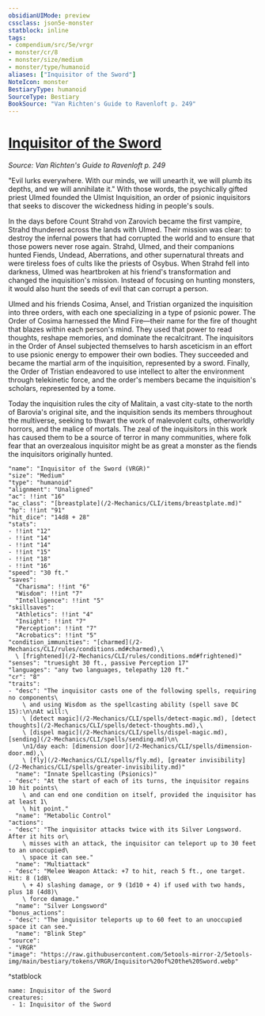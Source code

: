 ```yaml
---
obsidianUIMode: preview
cssclass: json5e-monster
statblock: inline
tags:
- compendium/src/5e/vrgr
- monster/cr/8
- monster/size/medium
- monster/type/humanoid
aliases: ["Inquisitor of the Sword"]
NoteIcon: monster
BestiaryType: humanoid
SourceType: Bestiary
BookSource: "Van Richten's Guide to Ravenloft p. 249"
---
```

# [Inquisitor of the Sword](2-Mechanics/CLI/bestiary/humanoid/inquisitor-of-the-sword-vrgr.md)
*Source: Van Richten's Guide to Ravenloft p. 249*  

"Evil lurks everywhere. With our minds, we will unearth it, we will plumb its depths, and we will annihilate it." With those words, the psychically gifted priest Ulmed founded the Ulmist Inquisition, an order of psionic inquisitors that seeks to discover the wickedness hiding in people's souls.

In the days before Count Strahd von Zarovich became the first vampire, Strahd thundered across the lands with Ulmed. Their mission was clear: to destroy the infernal powers that had corrupted the world and to ensure that those powers never rose again. Strahd, Ulmed, and their companions hunted Fiends, Undead, Aberrations, and other supernatural threats and were tireless foes of cults like the priests of Osybus. When Strahd fell into darkness, Ulmed was heartbroken at his friend's transformation and changed the inquisition's mission. Instead of focusing on hunting monsters, it would also hunt the seeds of evil that can corrupt a person.

Ulmed and his friends Cosima, Ansel, and Tristian organized the inquisition into three orders, with each one specializing in a type of psionic power. The Order of Cosima harnessed the Mind Fire—their name for the fire of thought that blazes within each person's mind. They used that power to read thoughts, reshape memories, and dominate the recalcitrant. The inquisitors in the Order of Ansel subjected themselves to harsh asceticism in an effort to use psionic energy to empower their own bodies. They succeeded and became the martial arm of the inquisition, represented by a sword. Finally, the Order of Tristian endeavored to use intellect to alter the environment through telekinetic force, and the order's members became the inquisition's scholars, represented by a tome.

Today the inquisition rules the city of Malitain, a vast city-state to the north of Barovia's original site, and the inquisition sends its members throughout the multiverse, seeking to thwart the work of malevolent cults, otherworldly horrors, and the malice of mortals. The zeal of the inquisitors in this work has caused them to be a source of terror in many communities, where folk fear that an overzealous inquisitor might be as great a monster as the fiends the inquisitors originally hunted.

```statblock
"name": "Inquisitor of the Sword (VRGR)"
"size": "Medium"
"type": "humanoid"
"alignment": "Unaligned"
"ac": !!int "16"
"ac_class": "[breastplate](/2-Mechanics/CLI/items/breastplate.md)"
"hp": !!int "91"
"hit_dice": "14d8 + 28"
"stats":
- !!int "12"
- !!int "14"
- !!int "14"
- !!int "15"
- !!int "18"
- !!int "16"
"speed": "30 ft."
"saves":
  "Charisma": !!int "6"
  "Wisdom": !!int "7"
  "Intelligence": !!int "5"
"skillsaves":
  "Athletics": !!int "4"
  "Insight": !!int "7"
  "Perception": !!int "7"
  "Acrobatics": !!int "5"
"condition_immunities": "[charmed](/2-Mechanics/CLI/rules/conditions.md#charmed),\
  \ [frightened](/2-Mechanics/CLI/rules/conditions.md#frightened)"
"senses": "truesight 30 ft., passive Perception 17"
"languages": "any two languages, telepathy 120 ft."
"cr": "8"
"traits":
- "desc": "The inquisitor casts one of the following spells, requiring no components\
    \ and using Wisdom as the spellcasting ability (spell save DC 15):\n\nAt will:\
    \ [detect magic](/2-Mechanics/CLI/spells/detect-magic.md), [detect thoughts](/2-Mechanics/CLI/spells/detect-thoughts.md),\
    \ [dispel magic](/2-Mechanics/CLI/spells/dispel-magic.md), [sending](/2-Mechanics/CLI/spells/sending.md)\n\
    \n1/day each: [dimension door](/2-Mechanics/CLI/spells/dimension-door.md),\
    \ [fly](/2-Mechanics/CLI/spells/fly.md), [greater invisibility](/2-Mechanics/CLI/spells/greater-invisibility.md)"
  "name": "Innate Spellcasting (Psionics)"
- "desc": "At the start of each of its turns, the inquisitor regains 10 hit points\
    \ and can end one condition on itself, provided the inquisitor has at least 1\
    \ hit point."
  "name": "Metabolic Control"
"actions":
- "desc": "The inquisitor attacks twice with its Silver Longsword. After it hits or\
    \ misses with an attack, the inquisitor can teleport up to 30 feet to an unoccupied\
    \ space it can see."
  "name": "Multiattack"
- "desc": "Melee Weapon Attack: +7 to hit, reach 5 ft., one target. Hit: 8 (1d8\
    \ + 4) slashing damage, or 9 (1d10 + 4) if used with two hands, plus 18 (4d8)\
    \ force damage."
  "name": "Silver Longsword"
"bonus_actions":
- "desc": "The inquisitor teleports up to 60 feet to an unoccupied space it can see."
  "name": "Blink Step"
"source":
- "VRGR"
"image": "https://raw.githubusercontent.com/5etools-mirror-2/5etools-img/main/bestiary/tokens/VRGR/Inquisitor%20of%20the%20Sword.webp"
```
^statblock

```encounter-table
name: Inquisitor of the Sword
creatures:
 - 1: Inquisitor of the Sword
```